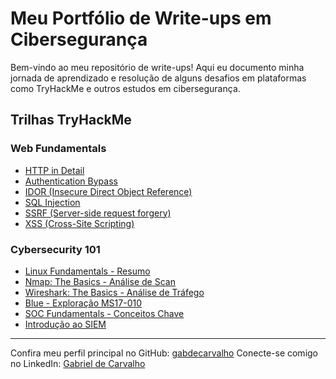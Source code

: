 # Meu Portfólio de Write-ups em Cibersegurança

Bem-vindo ao meu repositório de write-ups! Aqui eu documento minha jornada de aprendizado e resolução de alguns desafios em plataformas como TryHackMe e outros estudos em cibersegurança.

## Trilhas TryHackMe

### Web Fundamentals
* [HTTP in Detail](Web-fundamentals/http-in-detail.md)
* [Authentication Bypass](Web-fundamentals/authentication-bypass.md)
* [IDOR (Insecure Direct Object Reference)](Web-fundamentals/idor.md)
* [SQL Injection](Web-fundamentals/sql-injection.md)
* [SSRF (Server-side request forgery)](Web-fundamentals/ssrf.md)
* [XSS (Cross-Site Scripting)](Web-fundamentals/xss.md)

### Cybersecurity 101
* [Linux Fundamentals - Resumo](Cybersecurity-101/Linux-Fundamentals.md)
* [Nmap: The Basics - Análise de Scan](Cybersecurity-101/Nmap-The-Basics.md)
* [Wireshark: The Basics - Análise de Tráfego](Cybersecurity-101/Wireshark-The-Basics.md)
* [Blue - Exploração MS17-010](Cybersecurity-101/Blue-Exploitation.md)
* [SOC Fundamentals - Conceitos Chave](Cybersecurity-101/SOC-Fundamentals-Resumo.md)
* [Introdução ao SIEM](Cybersecurity-101/Introduction-To-SIEM.md)


---
Confira meu perfil principal no GitHub: [gabdecarvalho](https://github.com/gabdecarvalho)
Conecte-se comigo no LinkedIn: [Gabriel de Carvalho](https://www.linkedin.com/in/gabdecarvalho/)
